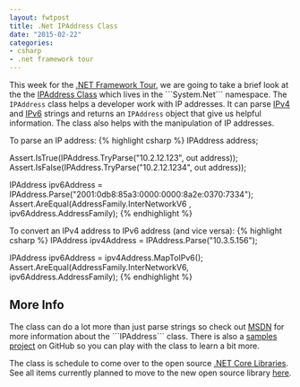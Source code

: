 ```yaml
---
layout: fwtpost
title: .Net IPAddress Class
date: "2015-02-22"
categories:
- csharp
- .net framework tour
---
```


This week for the [.NET Framework Tour](/dotnet-framework-tour/), we are going to take a brief look at the the [IPAddress Class](https://msdn.microsoft.com/en-us/library/System.Net.IPAddress(v=vs.110).aspx) which lives in the  ```System.Net``` namespace.  The ```IPAddress``` class helps a developer work with IP addresses.  It can parse [IPv4](http://en.wikipedia.org/wiki/IPv4) and [IPv6](http://en.wikipedia.org/wiki/IPv6_address) strings and returns an ```IPAddress``` object that give us helpful information.  The class also helps with the manipulation of IP addresses.

To parse an IP address:
{% highlight csharp %}
IPAddress address;

Assert.IsTrue(IPAddress.TryParse("10.2.12.123", out address));
Assert.IsFalse(IPAddress.TryParse("10.2.12.1234", out address));

IPAddress ipv6Address = IPAddress.Parse("2001:0db8:85a3:0000:0000:8a2e:0370:7334");
Assert.AreEqual(AddressFamily.InterNetworkV6 , ipv6Address.AddressFamily);
{% endhighlight %}


To convert an IPv4 address to IPv6 address (and vice versa):
{% highlight csharp %}
IPAddress ipv4Address = IPAddress.Parse("10.3.5.156");

IPAddress ipv6Address = ipv4Address.MapToIPv6();
Assert.AreEqual(AddressFamily.InterNetworkV6, ipv6Address.AddressFamily);
{% endhighlight %}

## More Info

The class can do a lot more than just parse strings so check out [MSDN](https://msdn.microsoft.com/en-us/library/System.Net.IPAddress(v=vs.110).aspx) for more information about the ```IPAddress``` class.  There is also a [samples project](https://github.com/jsturtevant/DotNetTour) on GitHub so you can play with the class to learn a bit more.

The class is schedule to come over to the open source [.NET Core Libraries](https://github.com/dotnet/corefx).  See all items currently planned to move to the new open source library [here](http://blogs.msdn.com/cfs-file.ashx/__key/communityserver-components-postattachments/00-10-58-94-19/NetCore_5F00_OpenSourceUpdate.xlsx).
